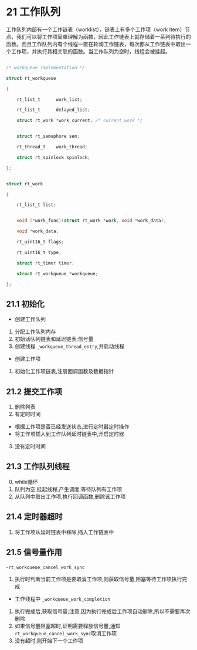 # 21 工作队列

工作队列内部有一个工作链表（worklist），链表上有多个工作项（work item）节点，我们可以将工作项简单理解为函数，因此工作链表上就存储着一系列待执行的函数。而且工作队列内有个线程一直在轮询工作链表，每次都从工作链表中取出一个工作项，并执行其相关联的函数。当工作队列为空时，线程会被挂起。

```c

/* workqueue implementation */

struct rt_workqueue

{

    rt_list_t      work_list;

    rt_list_t      delayed_list;

    struct rt_work *work_current; /* current work */


    struct rt_semaphore sem;

    rt_thread_t    work_thread;

    struct rt_spinlock spinlock;

};


struct rt_work

{

    rt_list_t list;


    void (*work_func)(struct rt_work *work, void *work_data);

    void *work_data;

    rt_uint16_t flags;

    rt_uint16_t type;

    struct rt_timer timer;

    struct rt_workqueue *workqueue;

};

```

## 21.1 初始化

- 创建工作队列

1. 分配工作队列内存
2. 初始话队列链表和延迟链表;信号量
3. 创建线程 `_workqueue_thread_entry`,并启动线程

- 创建工作项

1. 初始化工作项链表,注册回调函数及数据指针

## 21.2 提交工作项

1. 删除列表
2. 有定时时间

- 根据工作项是否已经发送状态,进行定时器定时操作
- 将工作项插入到工作队列延时链表中,开启定时器

3. 没有定时时间

## 21.3 工作队列线程

0. while循环
1. 队列为空,挂起线程,产生调度;等待队列有工作项
2. 从队列中取出工作项,执行回调函数,删除该工作项

## 21.4 定时器超时

1. 将工作项从延时链表中移除,插入工作链表中

## 21.5 信号量作用

-`rt_workqueue_cancel_work_sync`

1. 执行时判断当前工作项是要取消工作项,则获取信号量,阻塞等待工作项执行完成

- 工作线程中 `_workqueue_work_completion`

1. 执行完成后,获取信号量;注意,因为执行完成后工作项自动删除,所以不需要再次删除
2. 如果信号量阻塞超时,证明需要释放信号量,通知 `rt_workqueue_cancel_work_sync`取消工作项
3. 没有超时,则开始下一个工作项
